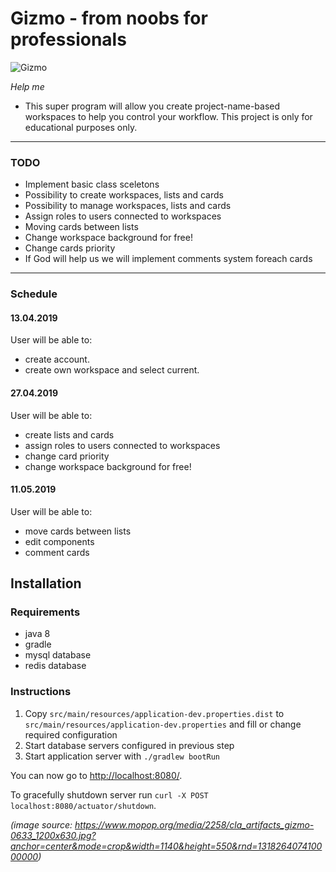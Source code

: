 # Gizmo - from noobs for professionals


![Gizmo](https://www.mopop.org/media/2258/cla_artifacts_gizmo-0633_1200x630.jpg?anchor=center&mode=crop&width=1140&height=550&rnd=131826407410000000)

*Help me*

* This super program will allow you create project-name-based workspaces to help you control your workflow. This project is only for educational purposes only.

<hr>

### TODO
* Implement basic class sceletons
* Possibility to create workspaces, lists and cards
* Possibility to manage workspaces, lists and cards
* Assign roles to users connected to workspaces
* Moving cards between lists
* Change workspace background for free!
* Change cards priority
* If God will help us we will implement comments system foreach cards
<hr>

### Schedule
#### 13.04.2019
User will be able to:
* create account.
* create own workspace and select current.
#### 27.04.2019
User will be able to:
* create lists and cards
* assign roles to users connected to workspaces
* change card priority
* change workspace background for free!
#### 11.05.2019
User will be able to:
* move cards between lists
* edit components
* comment cards

## Installation

### Requirements
- java 8
- gradle
- mysql database
- redis database

### Instructions
1. Copy `src/main/resources/application-dev.properties.dist` to `src/main/resources/application-dev.properties` and fill or change required configuration
2. Start database servers configured in previous step
3. Start application server with `./gradlew bootRun` 

You can now go to [http://localhost:8080/](http://localhost:8080/). 

To gracefully shutdown server run `curl -X POST localhost:8080/actuator/shutdown`.  


*(image source: https://www.mopop.org/media/2258/cla_artifacts_gizmo-0633_1200x630.jpg?anchor=center&mode=crop&width=1140&height=550&rnd=131826407410000000)*
